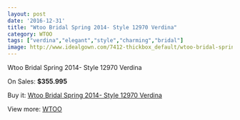```yaml
---
layout: post
date: '2016-12-31'
title: "Wtoo Bridal Spring 2014- Style 12970 Verdina"
category: WTOO
tags: ["verdina","elegant","style","charming","bridal"]
image: http://www.idealgown.com/7412-thickbox_default/wtoo-bridal-spring-2014-style-12970-verdina.jpg
---
```

Wtoo Bridal Spring 2014- Style 12970 Verdina

On Sales: **$355.995**
<a href="https://www.idealgown.com/en/wtoo/3136-wtoo-bridal-spring-2014-style-12970-verdina.html"><amp-img layout="responsive" width="600" height="600" src="//www.idealgown.com/7412-thickbox_default/wtoo-bridal-spring-2014-style-12970-verdina.jpg" alt="Wtoo Bridal Spring 2014- Style 12970 Verdina 0" /></a>
<a href="https://www.idealgown.com/en/wtoo/3136-wtoo-bridal-spring-2014-style-12970-verdina.html"><amp-img layout="responsive" width="600" height="600" src="//www.idealgown.com/7413-thickbox_default/wtoo-bridal-spring-2014-style-12970-verdina.jpg" alt="Wtoo Bridal Spring 2014- Style 12970 Verdina 1" /></a>

Buy it: [Wtoo Bridal Spring 2014- Style 12970 Verdina](https://www.idealgown.com/en/wtoo/3136-wtoo-bridal-spring-2014-style-12970-verdina.html "Wtoo Bridal Spring 2014- Style 12970 Verdina")

View more: [WTOO](https://www.idealgown.com/en/39-wtoo "WTOO")